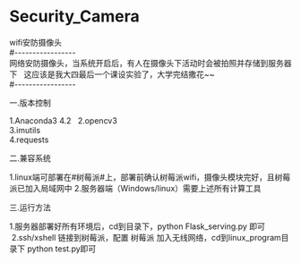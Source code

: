 # Security_Camera
wifi安防摄像头  
#-----------------  
网络安防摄像头，当系统开启后，有人在摄像头下活动时会被拍照并存储到服务器下  
这应该是我大四最后一个课设实验了，大学完结撒花~~  
#-----------------  

一.版本控制</p>
  1.Anaconda3 4.2   
  2.opencv3  
  3.imutils  
  4.requests  
  
二.兼容系统  
</p>
  1.linux端可部署在#树莓派#上，部署前确认树莓派wifi，摄像头模块完好，且树莓派已加入局域网中  
  2.服务器端（Windows/linux）需要上述所有计算工具  
  
三.运行方法  
</p>
  1.服务器部署好所有环境后，cd到目录下，python Flask_serving.py 即可  
  2.ssh/xshell 链接到树莓派，配置 树莓派 加入无线网络，cd到linux_program目录下 python test.py即可  
